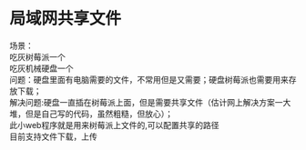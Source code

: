 # 局域网共享文件
场景：<br/>
  吃灰树莓派一个<br/>
  吃灰机械硬盘一个<br/>
问题：硬盘里面有电脑需要的文件，不常用但是又需要；硬盘树莓派也需要用来存放下载；<br/>
解决问题:硬盘一直插在树莓派上面，但是需要共享文件（估计网上解决方案一大堆，但是自己写的代码，虽然粗糙，但放心）；<br/>
此小web程序就是用来树莓派上文件的,可以配置共享的路径<br/>
目前支持文件下载，上传
